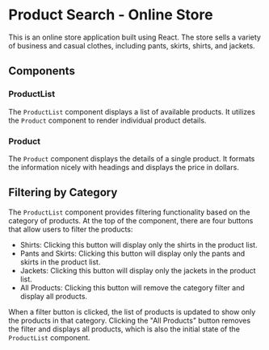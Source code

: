 # Product Search - Online Store

This is an online store application built using React. The store sells a variety of business and casual clothes, including pants, skirts, shirts, and jackets.

## Components

### ProductList

The `ProductList` component displays a list of available products. It utilizes the `Product` component to render individual product details.

### Product

The `Product` component displays the details of a single product. It formats the information nicely with headings and displays the price in dollars.

## Filtering by Category

The `ProductList` component provides filtering functionality based on the category of products. At the top of the component, there are four buttons that allow users to filter the products:

- Shirts: Clicking this button will display only the shirts in the product list.
- Pants and Skirts: Clicking this button will display only the pants and skirts in the product list.
- Jackets: Clicking this button will display only the jackets in the product list.
- All Products: Clicking this button will remove the category filter and display all products.

When a filter button is clicked, the list of products is updated to show only the products in that category. Clicking the "All Products" button removes the filter and displays all products, which is also the initial state of the `ProductList` component.
